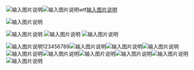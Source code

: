 ![输入图片说明](16173740129954b83d64af134f2f5de487bc2e51d76c03f21.jpg)![输入图片说明](16173740129954b83d64af134f2f5de487bc2e51d76c03f21.jpg)wtf[输入图片说明](/1480074849-2.jpg)


![输入图片说明](/1480074849-2.jpg)


![输入图片说明](/README.en.md/16173740129954b83d64af134f2f5de487bc2e51d76c03f21.jpg)
![输入图片说明](/README.en.md/472.gif)
![输入图片说明](https://a.com/sdfa)

![输入图片说明](/.gitee/image.png)123456789![输入图片说明](1480074849-2.jpg)![输入图片说明](img-a69337f3ly1fjr0hn0wi2g20c806sh13.gif)![输入图片说明](snapshot20150928203432.jpg)![输入图片说明](IMG_20140815_195651.jpg)![输入图片说明](472.gif)![输入图片说明](1480074849-2.jpg)![输入图片说明](1480074849-2.jpg)![输入图片说明](1480074849-2.jpg)![输入图片说明](IMG_20140615_133014.jpg)